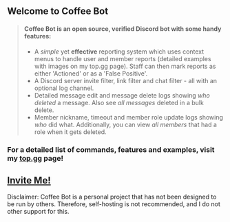 ## Welcome to Coffee Bot

> #### Coffee Bot is an **open source**, verified Discord bot with some handy features:
>
> - A *simple* yet **effective** reporting system which uses context menus to handle user and member reports (detailed examples with images on my top.gg page). Staff can then mark reports as either 'Actioned' or as a 'False Positive'.
> - A Discord server invite filter, link filter and chat filter - all with an optional log channel.
> - Detailed message edit and message delete logs showing _who deleted_ a message. Also see _all messages_ deleted in a bulk delete.
> - Member nickname, timeout and member role update logs showing *who* did what. Additionally, you can view *all members* that had a role when it gets deleted.
>

### **For a detailed list of commands, features and examples, visit my [top.gg](https://top.gg/bot/950765718209720360) page!**

## [Invite Me!](https://discord.com/oauth2/authorize?client_id=950765718209720360&permissions=8&scope=bot%20applications.commands)

Disclaimer: Coffee Bot is a personal project that has not been designed to be run by others. Therefore, self-hosting is not recommended, and I do not other support for this.